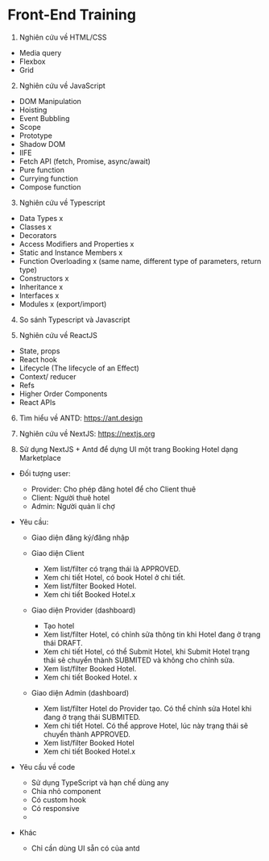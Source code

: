 # Front-End Training

1. Nghiên cứu về HTML/CSS
- Media query
- Flexbox
- Grid

2. Nghiên cứu về JavaScript
- DOM Manipulation
- Hoisting
- Event Bubbling
- Scope
- Prototype
- Shadow DOM
- IIFE
- Fetch API (fetch, Promise, async/await)
- Pure function
- Currying function
- Compose function

3. Nghiên cứu về Typescript
- Data Types x
- Classes x
- Decorators
- Access Modifiers and Properties x
- Static and Instance Members x
- Function Overloading x (same name, different type of parameters, return type)
- Constructors x
- Inheritance x
- Interfaces x
- Modules x (export/import)

4. So sánh Typescript và Javascript

5. Nghiên cứu về ReactJS
- State, props
- React hook
- Lifecycle (The lifecycle of an Effect)
- Context/ reducer
- Refs
- Higher Order Components
- React APIs

6. Tìm hiểu về ANTD: https://ant.design


6. Nghiên cứu về NextJS: https://nextjs.org

7. Sử dụng NextJS + Antd để dựng UI một trang Booking Hotel dạng Marketplace

- Đối tượng user:

  - Provider: Cho phép đăng hotel để cho Client thuê
  - Client: Người thuê hotel
  - Admin: Người quản lí chợ

- Yêu cầu:
  - Giao diện đăng ký/đăng nhập
  
  - Giao diện Client
    - Xem list/filter có trạng thái là APPROVED.
    - Xem chi tiết Hotel, có book Hotel ở chi tiết.
    - Xem list/filter Booked Hotel.
    - Xem chi tiết Booked Hotel.x

  - Giao diện Provider (dashboard)
    - Tạo hotel
    - Xem list/filter Hotel, có chỉnh sửa thông tin khi Hotel đang ở trạng thái DRAFT.
    - Xem chi tiết Hotel, có thể Submit Hotel, khi Submit Hotel trạng thái sẽ chuyển thành SUBMITED và không cho chỉnh sửa.
    - Xem list/filter Booked Hotel.
    - Xem chi tiết Booked Hotel. x

  - Giao diện Admin (dashboard)
    - Xem list/filter Hotel do Provider tạo. Có thể chỉnh sửa Hotel khi đang ở trạng thái SUBMITED. 
    - Xem chi tiết Hotel. Có thể approve Hotel, lúc này trạng thái sẽ chuyển thành APPROVED.
    - Xem list/filter Booked Hotel
    - Xem chi tiết Booked Hotel.x

- Yêu cầu về code
  - Sử dụng TypeScript và hạn chế dùng any
  - Chia nhỏ component
  - Có custom hook
  - Có responsive
  - 

- Khác
  - Chỉ cần dùng UI sẵn có của antd